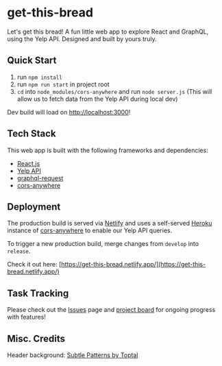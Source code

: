 # get-this-bread

Let's get this bread! A fun little web app to explore React and GraphQL, using the Yelp API. Designed and built by yours truly.

## Quick Start

1. run `npm install`
2. run `npm run start` in project root
3. `cd` into `node_modules/cors-anywhere` and run `node server.js` (This will allow us to fetch data from the Yelp API during local dev)

Dev build will load on [http://localhost:3000](http://localhost:3000)!

## Tech Stack

This web app is built with the following frameworks and dependencies:

- [React.js](https://reactjs.org/)
- [Yelp API](https://www.yelp.ca/developers/documentation/v3/get_started)
- [graphql-request](https://www.npmjs.com/package/graphql-request)
- [cors-anywhere](https://github.com/Rob--W/cors-anywhere)

## Deployment

The production build is served via [Netlify](https://www.netlify.com/) and uses a self-served [Heroku](https://heroku.com) instance of [cors-anywhere](https://github.com/Rob--W/cors-anywhere) to enable our Yelp API queries.

To trigger a new production build, merge changes from `develop` into `release`.

Check it out here:  [https://get-this-bread.netlify.app/](https://get-this-bread.netlify.app/)

## Task Tracking

Please check out the [Issues](https://github.com/ChristinaFung/get-this-bread/issues) page and [project board](https://github.com/ChristinaFung/get-this-bread/projects/1) for ongoing progress with features!

## Misc. Credits

Header background: [Subtle Patterns by Toptal](https://www.toptal.com/designers/subtlepatterns/)